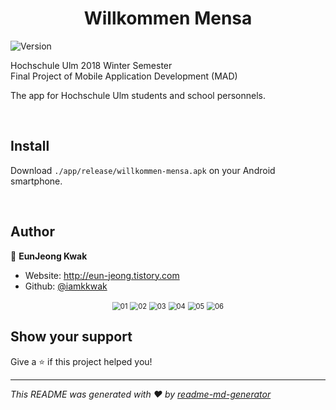 <h1 align="center">Willkommen Mensa</h1>
<p>
  <img alt="Version" src="https://img.shields.io/badge/version-0.0.1-blue.svg?cacheSeconds=2592000" />
</p>


Hochschule Ulm 2018 Winter Semester<br>
Final Project of Mobile Application Development (MAD)

The app for Hochschule Ulm students and school personnels.

<br>

## Install

Download `./app/release/willkommen-mensa.apk` on your Android smartphone.

<br>

## Author

👤 **EunJeong Kwak**

* Website: http://eun-jeong.tistory.com
* Github: [@iamkkwak](https://github.com/iamkkwak)

<div align="center">

<img src="images/01.PNG" alt="01" align="center" style="zoom:80%;" />

<img src="images/02.PNG" alt="02" align="center" style="zoom:80%;" />

<img src="images/03.PNG" alt="03" align="center" style="zoom:80%;" />

<img src="images/04.PNG" alt="04" align="center" style="zoom:80%;" />

<img src="images/05.PNG" alt="05" align="center" style="zoom:80%;" />

<img src="images/06.PNG" alt="06" align="center" style="zoom:80%;" />

</div>


## Show your support

Give a ⭐️ if this project helped you!

***
_This README was generated with ❤️ by [readme-md-generator](https://github.com/kefranabg/readme-md-generator)_
